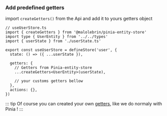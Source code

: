 ### Add predefined getters

import `createGetters()` from the Api and add it to yours getters object


```ts{2,11}
// useUserStore.ts
import { createGetters } from '@malolebrin/pinia-entity-store'
import type { UserEntity } from '../../types'
import { userState } from './userState.ts'

export const useUserStore = defineStore('user', {
  state: () => ({ ...userState }),

  getters: {
    // Getters from Pinia-entity-store
    ...createGetters<UserEntity>(userState),

    // your customs getters bellow
  },
  actions: {},
})
```
::: tip
Of course you can created your own [getters](https://pinia.vuejs.org/core-concepts/getters.html), like we do normaly with Pinia !
:::
